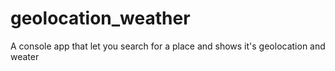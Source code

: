 # geolocation_weather
A console app that let you search for a place and shows it's geolocation and weater
